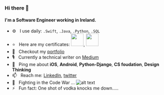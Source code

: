 ### Hi there 👋

#### I'm a Software Engineer working in Ireland.

- ⚙️ &nbsp; I use daily: `.Swift`, `.Java`, `.Python`, `.SQL`
- :star: &nbsp; Here are my certificates: <img src="https://static.scrum.org/web/open-badges/psmi.png" width="40" height="40">, <img src="https://lee-portfolio-image.s3-eu-west-1.amazonaws.com/aws-certified-cloud-practitioner.png" width="40" height="40">
- 🌱 &nbsp; Checkout my [portfolio](http://www.leeqii.com/)
- 🎙 &nbsp; Currently a technical writer on [Medium](https://medium.com/@lee5187415)
- 💬  &nbsp; Ping me about **iOS**, **Android**, **Python-Django**, **CS foudation**, **Design Thinking**
- 📫  &nbsp; Reach me: [LinkedIn](https://www.linkedin.com/in/lee-qi/), [twitter](https://twitter.com/leefromireland)
- :racehorse: &nbsp; Fighting in the Code War ... ![alt text](https://www.codewars.com/users/lee197/badges/micro)
- ⚡️  &nbsp; Fun fact: One shot of vodka knocks me down.....

